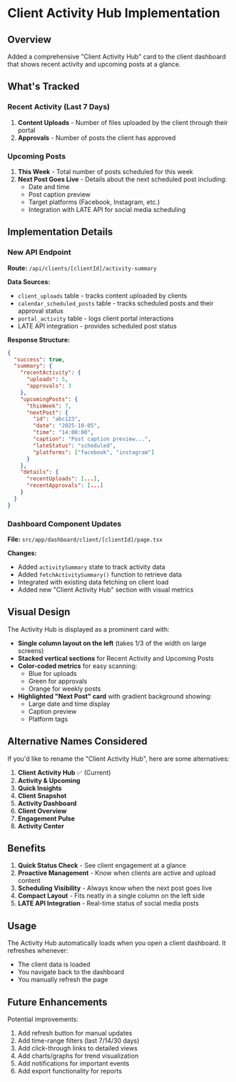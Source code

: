 # Client Activity Hub Implementation

## Overview
Added a comprehensive "Client Activity Hub" card to the client dashboard that shows recent activity and upcoming posts at a glance.

## What's Tracked

### Recent Activity (Last 7 Days)
1. **Content Uploads** - Number of files uploaded by the client through their portal
2. **Approvals** - Number of posts the client has approved

### Upcoming Posts
1. **This Week** - Total number of posts scheduled for this week
2. **Next Post Goes Live** - Details about the next scheduled post including:
   - Date and time
   - Post caption preview
   - Target platforms (Facebook, Instagram, etc.)
   - Integration with LATE API for social media scheduling

## Implementation Details

### New API Endpoint
**Route:** `/api/clients/[clientId]/activity-summary`

**Data Sources:**
- `client_uploads` table - tracks content uploaded by clients
- `calendar_scheduled_posts` table - tracks scheduled posts and their approval status
- `portal_activity` table - logs client portal interactions
- LATE API integration - provides scheduled post status

**Response Structure:**
```json
{
  "success": true,
  "summary": {
    "recentActivity": {
      "uploads": 5,
      "approvals": 3
    },
    "upcomingPosts": {
      "thisWeek": 7,
      "nextPost": {
        "id": "abc123",
        "date": "2025-10-05",
        "time": "14:00:00",
        "caption": "Post caption preview...",
        "lateStatus": "scheduled",
        "platforms": ["facebook", "instagram"]
      }
    },
    "details": {
      "recentUploads": [...],
      "recentApprovals": [...]
    }
  }
}
```

### Dashboard Component Updates
**File:** `src/app/dashboard/client/[clientId]/page.tsx`

**Changes:**
- Added `activitySummary` state to track activity data
- Added `fetchActivitySummary()` function to retrieve data
- Integrated with existing data fetching on client load
- Added new "Client Activity Hub" section with visual metrics

## Visual Design

The Activity Hub is displayed as a prominent card with:
- **Single column layout on the left** (takes 1/3 of the width on large screens)
- **Stacked vertical sections** for Recent Activity and Upcoming Posts
- **Color-coded metrics** for easy scanning:
  - Blue for uploads
  - Green for approvals
  - Orange for weekly posts
- **Highlighted "Next Post" card** with gradient background showing:
  - Large date and time display
  - Caption preview
  - Platform tags

## Alternative Names Considered

If you'd like to rename the "Client Activity Hub", here are some alternatives:

1. **Client Activity Hub** ✅ (Current)
2. **Activity & Upcoming**
3. **Quick Insights**
4. **Client Snapshot**
5. **Activity Dashboard**
6. **Client Overview**
7. **Engagement Pulse**
8. **Activity Center**

## Benefits

1. **Quick Status Check** - See client engagement at a glance
2. **Proactive Management** - Know when clients are active and upload content
3. **Scheduling Visibility** - Always know when the next post goes live
4. **Compact Layout** - Fits neatly in a single column on the left side
5. **LATE API Integration** - Real-time status of social media posts

## Usage

The Activity Hub automatically loads when you open a client dashboard. It refreshes whenever:
- The client data is loaded
- You navigate back to the dashboard
- You manually refresh the page

## Future Enhancements

Potential improvements:
1. Add refresh button for manual updates
2. Add time-range filters (last 7/14/30 days)
3. Add click-through links to detailed views
4. Add charts/graphs for trend visualization
5. Add notifications for important events
6. Add export functionality for reports

